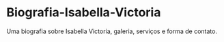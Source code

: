 # Biografia-Isabella-Victoria
Uma biografia sobre Isabella Victoria, galeria, serviços e forma de contato.
